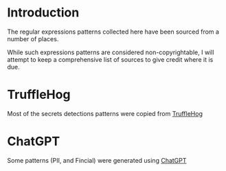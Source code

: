 # Introduction

The regular expressions patterns collected here have been sourced from a number of places. 

While such expressions patterns are considered non-copyrightable, I will attempt to keep a 
comprehensive list of sources to give credit where it is due.


# TruffleHog 

Most of the secrets detections patterns were copied from [TruffleHog](https://github.com/trufflesecurity/trufflehog)


# ChatGPT

Some patterns (PII, and Fincial) were generated using [ChatGPT](https://openai.com/blog/chatgpt)
